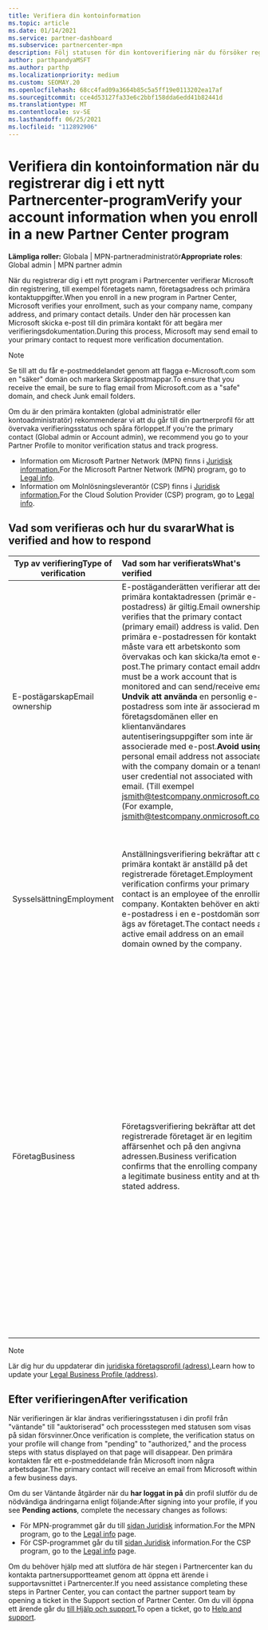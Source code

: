```yaml
---
title: Verifiera din kontoinformation
ms.topic: article
ms.date: 01/14/2021
ms.service: partner-dashboard
ms.subservice: partnercenter-mpn
description: Följ statusen för din kontoverifiering när du försöker registrera dig i ett nytt Partnercenter-program. Lär dig hur du tillhandahåller ytterligare information om det behövs.
author: parthpandyaMSFT
ms.author: parthp
ms.localizationpriority: medium
ms.custom: SEOMAY.20
ms.openlocfilehash: 68cc4fad09a3664b85c5a5ff19e0113202ea17af
ms.sourcegitcommit: cce4d53127fa33e6c2bbf158dda6edd41b82441d
ms.translationtype: MT
ms.contentlocale: sv-SE
ms.lasthandoff: 06/25/2021
ms.locfileid: "112892906"
---
```

# <a name="verify-your-account-information-when-you-enroll-in-a-new-partner-center-program"></a><span data-ttu-id="96b8d-104">Verifiera din kontoinformation när du registrerar dig i ett nytt Partnercenter-program</span><span class="sxs-lookup"><span data-stu-id="96b8d-104">Verify your account information when you enroll in a new Partner Center program</span></span>

<span data-ttu-id="96b8d-105">**Lämpliga roller:** Globala | MPN-partneradministratör</span><span class="sxs-lookup"><span data-stu-id="96b8d-105">**Appropriate roles**: Global admin | MPN partner admin</span></span>

<span data-ttu-id="96b8d-106">När du registrerar dig i ett nytt program i Partnercenter verifierar Microsoft din registrering, till exempel företagets namn, företagsadress och primära kontaktuppgifter.</span><span class="sxs-lookup"><span data-stu-id="96b8d-106">When you enroll in a new program in Partner Center, Microsoft verifies your enrollment, such as your company name, company address, and primary contact details.</span></span> <span data-ttu-id="96b8d-107">Under den här processen kan Microsoft skicka e-post till din primära kontakt för att begära mer verifieringsdokumentation.</span><span class="sxs-lookup"><span data-stu-id="96b8d-107">During this process, Microsoft may send email to your primary contact to request more verification documentation.</span></span>

>[!NOTE]
><span data-ttu-id="96b8d-108">Se till att du får e-postmeddelandet genom att flagga e-Microsoft.com som en "säker" domän och markera Skräppostmappar.</span><span class="sxs-lookup"><span data-stu-id="96b8d-108">To ensure that you receive the email, be sure to flag email from Microsoft.com as a "safe" domain, and check Junk email folders.</span></span>

<span data-ttu-id="96b8d-109">Om du är den primära kontakten (global administratör eller kontoadministratör) rekommenderar vi att du går till din partnerprofil för att övervaka verifieringsstatus och spåra förloppet.</span><span class="sxs-lookup"><span data-stu-id="96b8d-109">If you're the primary contact (Global admin or Account admin), we recommend you go to your Partner Profile to monitor verification status and track progress.</span></span>

- <span data-ttu-id="96b8d-110">Information om Microsoft Partner Network (MPN) finns i [Juridisk information.](https://partner.microsoft.com/pcv/accountsettings/connectedpartnerprofile)</span><span class="sxs-lookup"><span data-stu-id="96b8d-110">For the Microsoft Partner Network (MPN) program, go to [Legal info](https://partner.microsoft.com/pcv/accountsettings/connectedpartnerprofile).</span></span>
- <span data-ttu-id="96b8d-111">Information om Molnlösningsleverantör (CSP) finns i [Juridisk information.](https://partner.microsoft.com/pcv/accountsettings/partnerprofile)</span><span class="sxs-lookup"><span data-stu-id="96b8d-111">For the Cloud Solution Provider (CSP) program, go to [Legal info](https://partner.microsoft.com/pcv/accountsettings/partnerprofile).</span></span>


## <a name="what-is-verified-and-how-to-respond"></a><span data-ttu-id="96b8d-112">Vad som verifieras och hur du svarar</span><span class="sxs-lookup"><span data-stu-id="96b8d-112">What is verified and how to respond</span></span>

| <span data-ttu-id="96b8d-113">**Typ av verifiering**</span><span class="sxs-lookup"><span data-stu-id="96b8d-113">**Type of verification**</span></span>   | <span data-ttu-id="96b8d-114">**Vad som har verifierats**</span><span class="sxs-lookup"><span data-stu-id="96b8d-114">**What's verified**</span></span>   | <span data-ttu-id="96b8d-115">**Vad du kan göra om det avvisas**</span><span class="sxs-lookup"><span data-stu-id="96b8d-115">**What to do if rejected**</span></span>                                                                                        |
|----------------------------|:-----------------------------------|:-----------------------------------------------------------------------------------------------------|
| <span data-ttu-id="96b8d-116">E-postägarskap</span><span class="sxs-lookup"><span data-stu-id="96b8d-116">Email ownership</span></span>            | <span data-ttu-id="96b8d-117">E-postäganderätten verifierar att den primära kontaktadressen (primär e-postadress) är giltig.</span><span class="sxs-lookup"><span data-stu-id="96b8d-117">Email ownership verifies that the primary contact (primary email) address is valid.</span></span> <span data-ttu-id="96b8d-118">Den primära e-postadressen för kontakt måste vara ett arbetskonto som övervakas och kan skicka/ta emot e-post.</span><span class="sxs-lookup"><span data-stu-id="96b8d-118">The primary contact email address must be a work account that is monitored and can send/receive email.</span></span> <span data-ttu-id="96b8d-119">**Undvik att använda** en personlig e-postadress som inte är associerad med företagsdomänen eller en klientanvändares autentiseringsuppgifter som inte är associerade med e-post.</span><span class="sxs-lookup"><span data-stu-id="96b8d-119">**Avoid using** a personal email address not associated with the company domain or a tenant user credential not associated with email.</span></span> <span data-ttu-id="96b8d-120">(Till exempel jsmith@testcompany.onmicrosoft.com).</span><span class="sxs-lookup"><span data-stu-id="96b8d-120">(For example, jsmith@testcompany.onmicrosoft.com).</span></span> | <span data-ttu-id="96b8d-121">Om du inte får e-postmeddelandet om verifiering av e-postägarskap inom en arbetsdag kan du begära att e-postmeddelandet skickas igen.</span><span class="sxs-lookup"><span data-stu-id="96b8d-121">If you don't receive the email ownership verification email message within one business day, you can request the email is sent again.</span></span> <span data-ttu-id="96b8d-122">Gå till din profilsida för [MPN eller](https://partner.microsoft.com/pcv/accountsettings/connectedpartnerprofile) [CSP och välj](https://partner.microsoft.com/pcv/accountsettings/partnerprofile) Skicka om **verifieringsmeddelandet.**</span><span class="sxs-lookup"><span data-stu-id="96b8d-122">Go to your profile page for [MPN](https://partner.microsoft.com/pcv/accountsettings/connectedpartnerprofile) or [CSP](https://partner.microsoft.com/pcv/accountsettings/partnerprofile) and select **Resend verification email**.</span></span> <span data-ttu-id="96b8d-123">Se till att flagga e-Microsoft.com som en "säker" domän och markera Skräppostmappar.</span><span class="sxs-lookup"><span data-stu-id="96b8d-123">Be sure to flag email from Microsoft.com as a "safe" domain, and check Junk email folders.</span></span> <span data-ttu-id="96b8d-124">Skapa en [supportbiljett för ytterligare hjälp.](https://partner.microsoft.com/dashboard/support/csp/servicerequests/create?stage=2&topicid=b818ac05-8091-44a0-f9b4-6bb008a1ef54)</span><span class="sxs-lookup"><span data-stu-id="96b8d-124">For further assistance, [create a support ticket](https://partner.microsoft.com/dashboard/support/csp/servicerequests/create?stage=2&topicid=b818ac05-8091-44a0-f9b4-6bb008a1ef54).</span></span>|
|<span data-ttu-id="96b8d-125">Sysselsättning</span><span class="sxs-lookup"><span data-stu-id="96b8d-125">Employment</span></span> |<span data-ttu-id="96b8d-126">Anställningsverifiering bekräftar att din primära kontakt är anställd på det registrerade företaget.</span><span class="sxs-lookup"><span data-stu-id="96b8d-126">Employment verification confirms your primary contact is an employee of the enrolling company.</span></span> <span data-ttu-id="96b8d-127">Kontakten behöver en aktiv e-postadress i en e-postdomän som ägs av företaget.</span><span class="sxs-lookup"><span data-stu-id="96b8d-127">The contact needs an active email address on an email domain owned by the company.</span></span>|<span data-ttu-id="96b8d-128">Om anställningsverifieringen avvisas måste den primära kontakten (vanligtvis din globala administratör eller kontoadministratör) tillhandahålla dokumentation som bekräftar att kontaktens e-postdomän är under arbetsgivares ägarskap.</span><span class="sxs-lookup"><span data-stu-id="96b8d-128">If employment verification is rejected, the primary contact (normally your Global or Account Admin) will need to provide documentation confirming the contact's email domain is under the ownership of their employer.</span></span> <span data-ttu-id="96b8d-129">Skapa en [supportbiljett för ytterligare hjälp.](https://partner.microsoft.com/dashboard/support/csp/servicerequests/create?stage=2&topicid=c34a5c81-a111-476d-11a4-81c808c37a6b)</span><span class="sxs-lookup"><span data-stu-id="96b8d-129">For further assistance, [create a support ticket](https://partner.microsoft.com/dashboard/support/csp/servicerequests/create?stage=2&topicid=c34a5c81-a111-476d-11a4-81c808c37a6b).</span></span> |
| <span data-ttu-id="96b8d-130">Företag</span><span class="sxs-lookup"><span data-stu-id="96b8d-130">Business</span></span>   | <span data-ttu-id="96b8d-131">Företagsverifiering bekräftar att det registrerade företaget är en legitim affärsenhet och på den angivna adressen.</span><span class="sxs-lookup"><span data-stu-id="96b8d-131">Business verification confirms that the enrolling company is a legitimate business entity and at the stated address.</span></span> | <span data-ttu-id="96b8d-132">Kontrollera att företagets namn och adress i [företagsprofilen Juridiskt är](https://partner.microsoft.com/pcv/accountsettings/connectedpartnerprofile) fria från stavfel och förkortningar.</span><span class="sxs-lookup"><span data-stu-id="96b8d-132">Confirm that the company name and address in your [Legal business profile](https://partner.microsoft.com/pcv/accountsettings/connectedpartnerprofile) are free of spelling errors and abbreviations.</span></span> <span data-ttu-id="96b8d-133">De måste matcha dina formella företagsregistreringsposter exakt.</span><span class="sxs-lookup"><span data-stu-id="96b8d-133">They must match your formal company business registration records exactly.</span></span> <br /><br /><span data-ttu-id="96b8d-134">Microsoft ber den primära kontakten (vanligtvis din globala administratör eller kontoadministratör) att tillhandahålla officiell dokumentation.</span><span class="sxs-lookup"><span data-stu-id="96b8d-134">Microsoft will ask the primary contact (normally your Global or Account admin) to provide official documentation.</span></span> <span data-ttu-id="96b8d-135">Dokumentationen kan vara ett företagsregistrerings- eller skatteregistreringscertifikat eller ett kvitto från företagets hemland eller skatteregistreringscertifikat.</span><span class="sxs-lookup"><span data-stu-id="96b8d-135">Documentation could be a business registration or tax registration certificate or receipt from the company's home country or municipality.</span></span> <span data-ttu-id="96b8d-136">Microsoft använder den här dokumentationen för att verifiera att företaget har behörighet att göra affärer under det specifika entitetsnamnet och finns på den angivna adressen.</span><span class="sxs-lookup"><span data-stu-id="96b8d-136">Microsoft uses this documentation to validate that the company is authorized to do business under that specific entity name and is located at the address provided.</span></span> <span data-ttu-id="96b8d-137">Skapa en [supportbiljett för ytterligare hjälp.](https://partner.microsoft.com/dashboard/support/csp/servicerequests/create?stage=2&topicid=52ac28f3-d58f-99d9-9846-3df5a6477c54)</span><span class="sxs-lookup"><span data-stu-id="96b8d-137">For further assistance, [create a support ticket](https://partner.microsoft.com/dashboard/support/csp/servicerequests/create?stage=2&topicid=52ac28f3-d58f-99d9-9846-3df5a6477c54).</span></span>|

> [!NOTE]
> <span data-ttu-id="96b8d-138">Lär dig hur du uppdaterar din [juridiska företagsprofil (adress).](update-your-partner-profile.md)</span><span class="sxs-lookup"><span data-stu-id="96b8d-138">Learn how to update your [Legal Business Profile (address)](update-your-partner-profile.md).</span></span>

## <a name="after-verification"></a><span data-ttu-id="96b8d-139">Efter verifieringen</span><span class="sxs-lookup"><span data-stu-id="96b8d-139">After verification</span></span>

<span data-ttu-id="96b8d-140">När verifieringen är klar ändras verifieringsstatusen i din profil från "väntande" till "auktoriserad" och processstegen med statusen som visas på sidan försvinner.</span><span class="sxs-lookup"><span data-stu-id="96b8d-140">Once verification is complete, the verification status on your profile will change from "pending" to "authorized," and the process steps with status displayed on that page will disappear.</span></span> <span data-ttu-id="96b8d-141">Den primära kontakten får ett e-postmeddelande från Microsoft inom några arbetsdagar.</span><span class="sxs-lookup"><span data-stu-id="96b8d-141">The primary contact will receive an email from Microsoft within a few business days.</span></span> 

<span data-ttu-id="96b8d-142">Om du ser Väntande åtgärder när du **har loggat in på** din profil slutför du de nödvändiga ändringarna enligt följande:</span><span class="sxs-lookup"><span data-stu-id="96b8d-142">After signing into your profile, if you see **Pending actions**, complete the necessary changes as follows:</span></span>

- <span data-ttu-id="96b8d-143">För MPN-programmet går du till [sidan Juridisk](https://partner.microsoft.com/pcv/accountsettings/connectedpartnerprofile) information.</span><span class="sxs-lookup"><span data-stu-id="96b8d-143">For the MPN program, go to the [Legal info](https://partner.microsoft.com/pcv/accountsettings/connectedpartnerprofile) page.</span></span>  
- <span data-ttu-id="96b8d-144">För CSP-programmet går du till [sidan Juridisk](https://partner.microsoft.com/pcv/accountsettings/partnerprofile) information.</span><span class="sxs-lookup"><span data-stu-id="96b8d-144">For the CSP program, go to the [Legal info](https://partner.microsoft.com/pcv/accountsettings/partnerprofile) page.</span></span>

<span data-ttu-id="96b8d-145">Om du behöver hjälp med att slutföra de här stegen i Partnercenter kan du kontakta partnersupportteamet genom att öppna ett ärende i supportavsnittet i Partnercenter.</span><span class="sxs-lookup"><span data-stu-id="96b8d-145">If you need assistance completing these steps in Partner Center, you can contact the partner support team by opening a ticket in the Support section of Partner Center.</span></span> <span data-ttu-id="96b8d-146">Om du vill öppna ett ärende går du [till Hjälp och support.](https://partner.microsoft.com/dashboard/support/servicerequests/create?stage=2&topicid=21655de7-7dbb-4927-33a2-f60f45feadf3)</span><span class="sxs-lookup"><span data-stu-id="96b8d-146">To open a ticket, go to [Help and support](https://partner.microsoft.com/dashboard/support/servicerequests/create?stage=2&topicid=21655de7-7dbb-4927-33a2-f60f45feadf3).</span></span>
